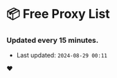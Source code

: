# :package: Free Proxy List
### Updated every 15 minutes.

- Last updated: `2024-08-29 00:11`

:heart:
